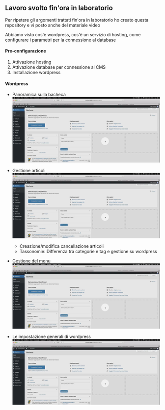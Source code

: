 ## Lavoro svolto fin'ora in laboratorio

Per ripetere gli argomenti trattati fin'ora in laboratorio ho creato questa repository e vi posto anche del materiale video

Abbiamo visto cos'è wordpress, cos'è un servizio di hosting, come configurare i parametri per la connessione al database

#### Pre-configurazione
1. Attivazione hosting
2. Attivazione database per connessione al CMS
3. Installazione wordpress

#### Wordpress
- Panoramica sulla bacheca
   [![Bacheca](./img/bacheca-wp.png)](https://www.youtube.com/watch?v=UIUjz2dn7vY)

- Gestione articoli
   [![Articoli](./img/bacheca-wp.png)](https://www.youtube.com/watch?v=U1Om87hRMaw)
    - Creazione/modifica cancellazione articoli
    - Tassonomie: Differenza tra categorie e tag e gestione su wordpress
- Gestione del menu
   [![Menu](./img/bacheca-wp.png)](https://www.youtube.com/watch?v=qVvMF-xQfww&list=PLWF1IWoRZ_04MCC7rIXcxV_CRRfr4j5N9&index=16)

- Le impostazione generali di wordpress
  [![Impostazioni wordpress](./img/bacheca-wp.png)](https://www.youtube.com/watch?v=6ngTn0vhUgQ&list=PLWF1IWoRZ_04MCC7rIXcxV_CRRfr4j5N9&index=15)
